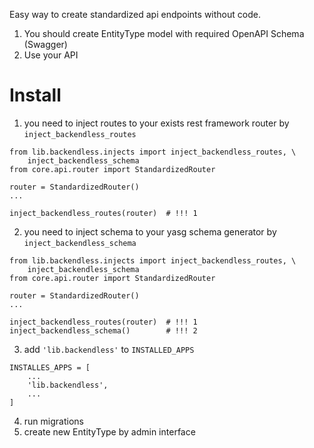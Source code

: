 Easy way to create standardized api endpoints without code.
1. You should create EntityType model with required OpenAPI Schema (Swagger)
2. Use your API

# Install #

 1. you need to inject routes to your exists rest framework router by `inject_backendless_routes`

```
from lib.backendless.injects import inject_backendless_routes, \
    inject_backendless_schema
from core.api.router import StandardizedRouter

router = StandardizedRouter()
...

inject_backendless_routes(router)  # !!! 1

```

 2. you need to inject schema to your yasg schema generator by `inject_backendless_schema`

```
from lib.backendless.injects import inject_backendless_routes, \
    inject_backendless_schema
from core.api.router import StandardizedRouter

router = StandardizedRouter()
...

inject_backendless_routes(router)  # !!! 1
inject_backendless_schema()        # !!! 2
```

 3. add `'lib.backendless'` to `INSTALLED_APPS`

```
INSTALLES_APPS = [
    ...
    'lib.backendless',
    ...
]
```

 4. run migrations
 5. create new EntityType by admin interface

